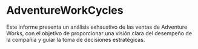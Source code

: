 # AdventureWorkCycles
Este informe presenta un análisis exhaustivo de las ventas de Adventure Works, con el objetivo de proporcionar una visión clara del desempeño de la compañía y guiar la toma de decisiones estratégicas.
